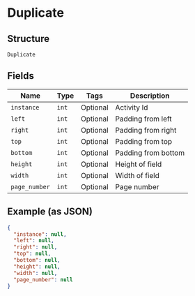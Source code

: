 
# Duplicate

## Structure

`Duplicate`

## Fields

| Name | Type | Tags | Description |
|  --- | --- | --- | --- |
| `instance` | `int` | Optional | Activity Id |
| `left` | `int` | Optional | Padding from left |
| `right` | `int` | Optional | Padding from right |
| `top` | `int` | Optional | Padding from top |
| `bottom` | `int` | Optional | Padding from bottom |
| `height` | `int` | Optional | Height of field |
| `width` | `int` | Optional | Width of field |
| `page_number` | `int` | Optional | Page number |

## Example (as JSON)

```json
{
  "instance": null,
  "left": null,
  "right": null,
  "top": null,
  "bottom": null,
  "height": null,
  "width": null,
  "page_number": null
}
```

